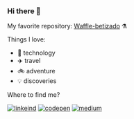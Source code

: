 ### Hi there 👋

My favorite repository: [Waffle-betizado](https://github.com/coderanac/waffle-betizado) :alembic:

Things I love:

- :blue_heart: technology
- :airplane: travel
- :bike: adventure
- :bulb: discoveries

Where to find me?

[![linkeind][linkedin_badge]](https://www.linkedin.com/in/coderanac/)
[![codepen][codepen_badge]](https://codepen.io/coderanac)
[![medium][medium_badge]](https://medium.com/@coderanac)

[linkedin_badge]: https://img.shields.io/static/v1?style=flat&logo=linkedin&label=linkedin&color=0077B5&message=coderanac
[codepen_badge]: https://img.shields.io/static/v1?style=flat&logo=codepen&label=codepen&color=000000&message=coderanac
[medium_badge]: https://img.shields.io/static/v1?style=flat&logo=medium&label=Medium&color=12100E&message=coderanac

